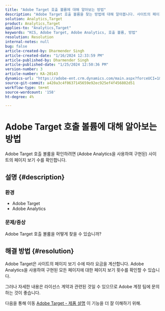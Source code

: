 ```yaml
---
title: "Adobe Target 호출 볼륨에 대해 알아보는 방법"
description: "Adobe Target 호출 볼륨을 찾는 방법에 대해 알아봅니다. 사이트의 페이지 보기 수를 확인합니다."
solution: Analytics,Target
product: Analytics,Target
applies-to: "Analytics,Target"
keywords: "KCS, Adobe Target, Adobe Analytics, 호출 볼륨, 방법"
resolution: Resolution
internal-notes: null
bug: false
article-created-by: Dharmender Singh
article-created-date: "1/16/2024 12:33:59 PM"
article-published-by: Dharmender Singh
article-published-date: "1/25/2024 12:50:36 PM"
version-number: 3
article-number: KA-20143
dynamics-url: "https://adobe-ent.crm.dynamics.com/main.aspx?forceUCI=1&pagetype=entityrecord&etn=knowledgearticle&id=2c352184-6bb4-ee11-a569-6045bd0065b6"
source-git-commit: a420a3c4f0637145659e92ec925ef4f456802d51
workflow-type: tm+mt
source-wordcount: '158'
ht-degree: 4%

---
```


# Adobe Target 호출 볼륨에 대해 알아보는 방법


Adobe Target 호출 볼륨을 확인하려면 (Adobe Analytics을 사용하여 구현된) 사이트의 페이지 보기 수를 확인합니다.

## 설명 {#description}


### <b>환경</b>

- Adobe Target
- Adobe Analytics


### <b>문제/증상</b>

Adobe Target 호출 볼륨을 어떻게 찾을 수 있습니까?


## 해결 방법 {#resolution}


Adobe Target은 사이트의 페이지 보기 수에 따라 요금을 계산합니다. Adobe Analytics을 사용하여 구현된 모든 페이지에 대한 페이지 보기 횟수를 확인할 수 있습니다.

그러나 자세한 내용은 라이선스 계약과 관련된 것일 수 있으므로 Adobe 계정 팀에 문의하는 것이 좋습니다.

다음을 통해 이동 [Adobe Target - 제품 설명](https://helpx.adobe.com/jp/legal/product-descriptions/adobe-target.html) 이 기능을 더 잘 이해하기 위해.


